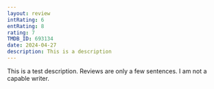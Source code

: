 ```yaml
---
layout: review
intRating: 6
entRating: 8
rating: 7
TMDB_ID: 693134
date: 2024-04-27
description: This is a description
---
```


This is a test description. Reviews are only a few sentences. I am not a capable writer.
